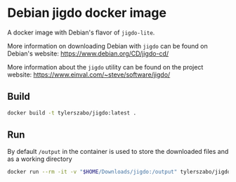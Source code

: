 # Debian jigdo docker image

A docker image with Debian's flavor of `jigdo-lite`.

More information on downloading Debian with `jigdo` can be found on Debian's website: https://www.debian.org/CD/jigdo-cd/

More information about the `jigdo` utility can be found on the project website: https://www.einval.com/~steve/software/jigdo/

## Build

```sh
docker build -t tylerszabo/jigdo:latest .
```

## Run

By default `/output` in the container is used to store the downloaded files and as a working directory

```sh
docker run --rm -it -v "$HOME/Downloads/jigdo:/output" tylerszabo/jigdo:latest https://cdimage.debian.org/cdimage/archive/10.5.0/amd64/jigdo-cd/debian-10.5.0-amd64-netinst.jigdo
```
